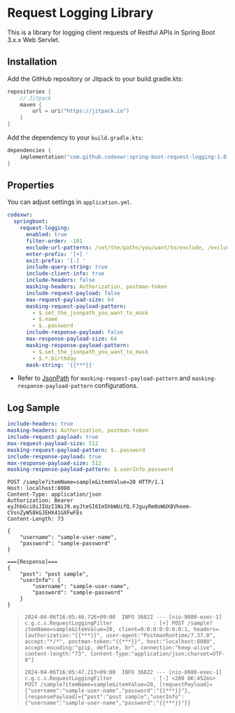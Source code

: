 # Request Logging Library
This is a library for logging client requests of Restful APIs in Spring Boot 3.x.x Web Servlet.

## Installation
Add the GitHub repository or Jitpack to your build.gradle.kts:
```kotlin
repositories {
    // Jitpack
    maven {
        url = uri("https://jitpack.io")
    }
}
```

Add the dependency to your `build.gradle.kts`:
```kotlin
dependencies {
    implementation("com.github.codexwr:spring-boot-request-logging:1.0.0")
}
```

## Properties
You can adjust settings in `application.yml`.

```yaml
codexwr:
  springboot:
    request-logging:
      enabled: true
      filter-order: -101
      exclude-url-patterns: /set/the/paths/you/want/to/exclude, /exclude/**, /error
      enter-prefix: '[+] '
      exit-prefix: '[-] '
      include-query-string: true
      include-client-info: true
      include-headers: false
      masking-headers: Authorization, postman-token
      include-request-payload: false
      max-request-payload-size: 64
      masking-request-payload-pattern:
        - $.set_the_jsonpath_you_want_to_mask
        - $.name
        - $..password
      include-response-payload: false
      max-response-payload-size: 64
      masking-response-payload-pattern:
        - $.set_the_jsonpath_you_want_to_mask
        - $.*.birthday
      mask-string: '{{***}}'
```
- Refer to [JsonPath](https://github.com/json-path/JsonPath) for `masking-request-payload-pattern` and `masking-response-payload-pattern` configurations.

## Log Sample
```yaml
include-headers: true
masking-headers: Authorization, postman-token
include-request-payload: true
max-request-payload-size: 512
masking-request-payload-pattern: $..password
include-response-payload: true
max-response-payload-size: 512
masking-response-payload-pattern: $.userInfo.password
```

```http request
POST /sample?itemName=sample&itemValue=20 HTTP/1.1
Host: localhost:8080
Content-Type: application/json
Authorization: Bearer eyJhbGciOiJIUzI1NiJ9.eyJteSI6Im5hbWUifQ.FJguyRm0oWUX8Vheem-CVsnZyW58kGJEHX41GXFwFEs
Content-Length: 73

{
    "username": "sample-user-name",
    "password": "sample-password"
}

===[Response]===
{
    "post": "post sample",
    "userInfo": {
        "username": "sample-user-name",
        "password": "sample-password"
    }
}
```

> `2024-04-06T16:05:46.726+09:00  INFO 36822 --- [nio-8080-exec-1] c.g.c.s.RequestLoggingFilter             : [+] POST /sample?itemName=sample&itemValue=20, client=0:0:0:0:0:0:0:1, headers=[authorization:"{{***}}", user-agent:"PostmanRuntime/7.37.0", accept:"*/*", postman-token:"{{***}}", host:"localhost:8080", accept-encoding:"gzip, deflate, br", connection:"keep-alive", content-length:"73", Content-Type:"application/json;charset=UTF-8"]`
> 
> `2024-04-06T16:05:47.213+09:00  INFO 36822 --- [nio-8080-exec-1] c.g.c.s.RequestLoggingFilter             : [-] <200 OK:452ms> POST /sample?itemName=sample&itemValue=20, [requestPayload]={"username":"sample-user-name","password":"{{***}}"}, [responsePayload]={"post":"post sample","userInfo":{"username":"sample-user-name","password":"{{***}}"}}`
 

